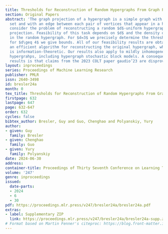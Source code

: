 ```yaml
---
title: Thresholds for Reconstruction of Random Hypergraphs From Graph Projections
section: Original Papers
abstract: 'The graph projection of a hypergraph is a simple graph with the same vertex
  set and with an edge between each pair of vertices that appear in a hyperedge. We
  consider the problem of reconstructing a random $d$-uniform hypergraph from its
  projection. Feasibility of this task depends on $d$ and the density of hyperedges
  in the random hypergraph. For $d=3$ we precisely determine the threshold, while
  for $d\geq 4$ we give bounds. All of our feasibility results are obtained by exhibiting
  an efficient algorithm for reconstructing the original hypergraph, while infeasibility
  is information-theoretic. Our results also apply to mildly inhomogeneous random
  hypergrahps, including hypergraph stochastic block models. A consequence of our
  results is that claims from the 2023 COLT paper gaudio’23 are disproved. '
layout: inproceedings
series: Proceedings of Machine Learning Research
publisher: PMLR
issn: 2640-3498
id: bresler24a
month: 0
tex_title: Thresholds for Reconstruction of Random Hypergraphs From Graph Projections
firstpage: 632
lastpage: 647
page: 632-647
order: 632
cycles: false
bibtex_author: Bresler, Guy and Guo, Chenghao and Polyanskiy, Yury
author:
- given: Guy
  family: Bresler
- given: Chenghao
  family: Guo
- given: Yury
  family: Polyanskiy
date: 2024-06-30
address:
container-title: Proceedings of Thirty Seventh Conference on Learning Theory
volume: '247'
genre: inproceedings
issued:
  date-parts:
  - 2024
  - 6
  - 30
pdf: https://proceedings.mlr.press/v247/bresler24a/bresler24a.pdf
extras:
- label: Supplementary ZIP
  link: https://proceedings.mlr.press/v247/bresler24a/bresler24a-supp.zip
# Format based on Martin Fenner's citeproc: https://blog.front-matter.io/posts/citeproc-yaml-for-bibliographies/
---
```

